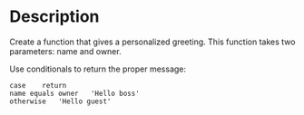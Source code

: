# Description

Create a function that gives a personalized greeting. This function takes two parameters: name and owner.

Use conditionals to return the proper message:

```
case	return
name equals owner	'Hello boss'
otherwise	'Hello guest'
```
